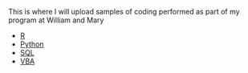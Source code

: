 This is where I will upload samples of coding performed as part of my program at William and Mary
 - [R](/r/index.md)
 - [Python](py/index.md)
 - [SQL](/sql/index.md)
 - [VBA](/vba/index.md)

